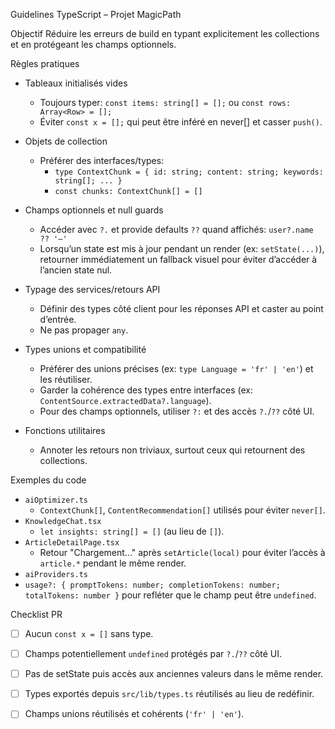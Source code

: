 Guidelines TypeScript – Projet MagicPath

Objectif
Réduire les erreurs de build en typant explicitement les collections et en protégeant les champs optionnels.

Règles pratiques
- Tableaux initialisés vides
  - Toujours typer: `const items: string[] = [];` ou `const rows: Array<Row> = [];`
  - Éviter `const x = [];` qui peut être inféré en never[] et casser `push()`.

- Objets de collection
  - Préférer des interfaces/types:
    - `type ContextChunk = { id: string; content: string; keywords: string[]; ... }`
    - `const chunks: ContextChunk[] = []`

- Champs optionnels et null guards
  - Accéder avec `?.` et provide defaults `??` quand affichés: `user?.name ?? '—'`
  - Lorsqu’un state est mis à jour pendant un render (ex: `setState(...)`), retourner immédiatement un fallback visuel pour éviter d’accéder à l’ancien state nul.

- Typage des services/retours API
  - Définir des types côté client pour les réponses API et caster au point d’entrée.
  - Ne pas propager `any`.

- Types unions et compatibilité
  - Préférer des unions précises (ex: `type Language = 'fr' | 'en'`) et les réutiliser.
  - Garder la cohérence des types entre interfaces (ex: `ContentSource.extractedData?.language`).
  - Pour des champs optionnels, utiliser `?:` et des accès `?.`/`??` côté UI.

- Fonctions utilitaires
  - Annoter les retours non triviaux, surtout ceux qui retournent des collections.

Exemples du code
- `aiOptimizer.ts`
  - `ContextChunk[]`, `ContentRecommendation[]` utilisés pour éviter `never[]`.
- `KnowledgeChat.tsx`
  - `let insights: string[] = []` (au lieu de `[]`).
- `ArticleDetailPage.tsx`
  - Retour "Chargement..." après `setArticle(local)` pour éviter l’accès à `article.*` pendant le même render.
 - `aiProviders.ts`
  - `usage?: { promptTokens: number; completionTokens: number; totalTokens: number }` pour refléter que le champ peut être `undefined`.

Checklist PR
- [ ] Aucun `const x = []` sans type.
- [ ] Champs potentiellement `undefined` protégés par `?.`/`??` côté UI.
- [ ] Pas de setState puis accès aux anciennes valeurs dans le même render.
- [ ] Types exportés depuis `src/lib/types.ts` réutilisés au lieu de redéfinir.
 - [ ] Champs unions réutilisés et cohérents (`'fr' | 'en'`).



